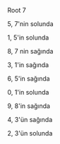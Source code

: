 Root 7 

5, 7'nin solunda

1, 5'in solunda

8, 7 nin sağında

3, 1'in sağında

6, 5'in sağında

0, 1'in solunda

9, 8'in sağında

4, 3'ün sağında

2, 3'ün solunda

